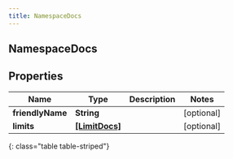 ```yaml
---
title: NamespaceDocs
---
```

## NamespaceDocs

## Properties

|Name | Type | Description | Notes|
|------------ | ------------- | ------------- | -------------|
| **friendlyName** | **String** |  | [optional] |
| **limits** | [**[LimitDocs]**](LimitDocs.html) |  | [optional] |
{: class="table table-striped"}


